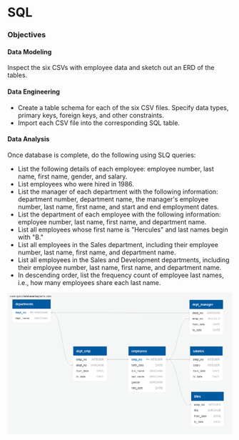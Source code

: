 # SQL

### Objectives

#### Data Modeling
Inspect the six CSVs with employee data and sketch out an ERD of the tables.

#### Data Engineering
* Create a table schema for each of the six CSV files. Specify data types, primary keys, foreign keys, and other constraints.
* Import each CSV file into the corresponding SQL table.

#### Data Analysis
Once database is complete, do the following using SLQ queries:

* List the following details of each employee: employee number, last name, first name, gender, and salary.
* List employees who were hired in 1986.
* List the manager of each department with the following information: department number, department name, the manager's employee number, last name, first name, and start and end employment dates.
* List the department of each employee with the following information: employee number, last name, first name, and department name.
* List all employees whose first name is "Hercules" and last names begin with "B."
* List all employees in the Sales department, including their employee number, last name, first name, and department name.
* List all employees in the Sales and Development departments, including their employee number, last name, first name, and department name.
* In descending order, list the frequency count of employee last names, i.e., how many employees share each last name.

![ERD](ERD_employee_db.png)
